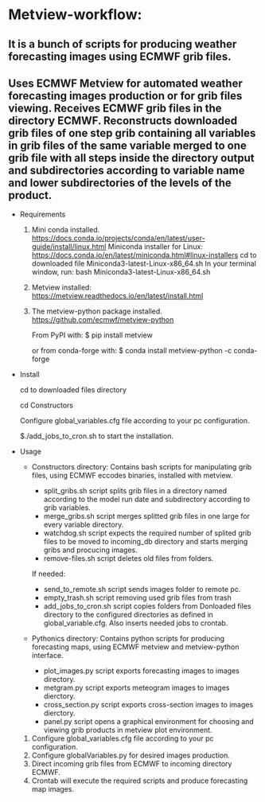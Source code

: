 # Metview-workflow:
## It is a bunch of scripts for producing weather forecasting images using ECMWF grib files.
## Uses ECMWF Metview for automated weather forecasting images production or for grib files viewing. Receives ECMWF grib files in the directory ECMWF. Reconstructs downloaded grib files of one step grib containing all variables in grib files of the same variable merged to one grib file with all steps inside the directory output and subdirectories according to variable name and lower subdirectories of the levels of the product.

- Requirements

    1. Mini conda installed.
    https://docs.conda.io/projects/conda/en/latest/user-guide/install/linux.html
    Miniconda installer for Linux:
        https://docs.conda.io/en/latest/miniconda.html#linux-installers
    cd to downloaded file Miniconda3-latest-Linux-x86_64.sh
    In your terminal window, run:
        bash Miniconda3-latest-Linux-x86_64.sh

    2. Metview installed:
        https://metview.readthedocs.io/en/latest/install.html


    3. The metview-python package installed.
        https://github.com/ecmwf/metview-python

        From PyPI with:
        $ pip install metview

        or from conda-forge with:
        $ conda install metview-python -c conda-forge



- Install

    cd to downloaded files directory   
    
    cd Constructors
    
    Configure global_variables.cfg file according to your pc configuration.   
    
    $./add_jobs_to_cron.sh to start the installation.



- Usage

    - Constructors directory:
        Contains bash scripts for manipulating grib files, using ECMWF eccodes binaries, installed with metview.
        - split_gribs.sh script splits grib files in a directory named according to the model run date and subdirectory according to grib variables.
        - merge_gribs.sh script merges splitted grib files in one large for every variable directory.
        - watchdog.sh script expects the required number of splited grib files to be moved to incoming_db directory and starts merging gribs and procucing images.
        - remove-files.sh script deletes old files from folders. 

        If needed:
        - send_to_remote.sh script sends images folder to remote pc.
        - empty_trash.sh script removing used grib files from trash
        - add_jobs_to_cron.sh script copies folders from Donloaded files directory to the configured directories as defined in global_variable.cfg. Also inserts needed jobs to crontab.

    - Pythonics directory:
        Contains python scripts for producing forecasting maps, using ECMWF metview and metview-python interface.
        - plot_images.py script exports forecasting images to images directory.
        - metgram.py script exports meteogram images to images dierctory.
        - cross_section.py script exports cross-section images to images dierctory.
        - panel.py script opens a graphical environment for choosing and viewing grib products in metview plot environment.

    1. Configure global_variables.cfg file according to your pc configuration.
    2. Configure globalVariables.py for desired images production.
    3. Direct incoming grib files from ECMWF to incoming directory ECMWF.
    4. Crontab will execute the required scripts and produce forecasting map images.
